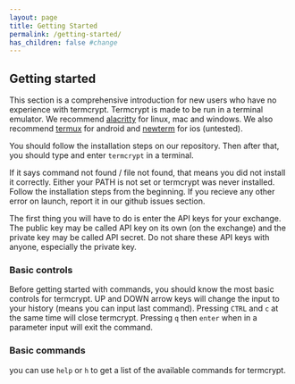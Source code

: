 ```yaml
---
layout: page
title: Getting Started
permalink: /getting-started/
has_children: false #change
---
```


## Getting started

This section is a comprehensive introduction for new users who have no experience with termcrypt. Termcrypt is made to be run in a terminal emulator. We recommend [alacritty](https://alacritty.org/) for linux, mac and windows. We also recommend [termux](https://termux.com/) for android and [newterm](https://github.com/hbang/NewTerm) for ios (untested).

You should follow the installation steps on our repository. Then after that, you should type and enter `termcrypt` in a terminal.

If it says command not found / file not found, that means you did not install it correctly. Either your PATH is not set or termcrypt was never installed. Follow the installation steps from the beginning. If you recieve any other error on launch, report it in our github issues section.

The first thing you will have to do is enter the API keys for your exchange. The public key may be called API key on its own (on the exchange) and the private key may be called API secret. Do not share these API keys with anyone, especially the private key.

### Basic controls

Before getting started with commands, you should know the most basic controls for termcrypt. UP and DOWN arrow keys will change the input to your history (means you can input last command). Pressing `CTRL` and `c` at the same time will close termcrypt. Pressing `q` then `enter` when in a parameter input will exit the command.

### Basic commands

you can use `help` or `h` to get a list of the available commands for termcrypt.